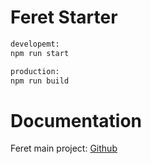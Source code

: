 # Feret Starter
```bash
developemt:
npm run start

production:
npm run build
```
# Documentation
Feret main project: [Github](https://github.com/xeuus/feret)
